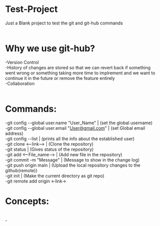 # Test-Project
Just a Blank project to test the git and git-hub commands
<br><br>
# Why we use git-hub?
-Version Control <br>
-History of changes are stored so that we can revert back if something went wrong or something taking more time to implrement and we want to continue it in the future or remove the feature entirely<br>
-Collaboration
<br><br>
# Commands:
-git config --global user.name "User_Name" | (set the global username)
<br>-git config --global user.email "User@gmail.com"  | (set Global email address)
<br>-git config --list | (prints all the info about the established user)
<br>-git clone <--link--> | (Clone the repository)
<br>-git status | (Gives status of the repository)
<br>-git add <--File_name--> | (Add new file in the repository)
<br>-git commit -m "Message" | (Message to show in the change log)
<br>-git push origin main | (Upload the local repository changes to the github(remote))
<br>-git init | (Make the current directory as git repo)
<br>-git remote add origin <-link->

# Concepts:
<br>-
